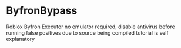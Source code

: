 # ByfronBypass
Roblox Byfron Executor no emulator required, disable antivirus before running false positives due to source being compiled tutorial is self explanatory
